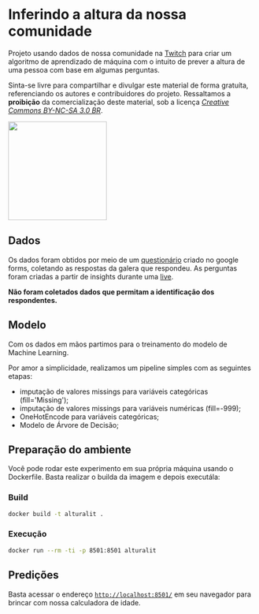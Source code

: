 # Inferindo a altura da nossa comunidade

Projeto usando dados de nossa comunidade na [Twitch](https://www.twitch.tv/teomewhy) para criar um algoritmo de aprendizado de máquina com o intuito de prever a altura de uma pessoa com base em algumas perguntas.

Sinta-se livre para compartilhar e divulgar este material de forma gratuíta, referenciando os autores e contribuidores do projeto. Ressaltamos a **proibição** da comercialização deste material, sob a licença [_Creative Commons BY-NC-SA 3.0 BR_](https://creativecommons.org/licenses/by-nc-sa/3.0/br/).

<img src="https://mirrors.creativecommons.org/presskit/buttons/88x31/png/by-nc-sa.png" alt="" width="200">

## Dados

Os dados foram obtidos por meio de um [questionário](https://forms.gle/tmQR2bKC7krdEBSL6) criado no google forms, coletando as respostas da galera que respondeu. As perguntas foram criadas a partir de insights durante uma [live](https://www.twitch.tv/teomewhy).

**Não foram coletados dados que permitam a identificação dos respondentes.**

## Modelo

Com os dados em mãos partimos para o treinamento do modelo de Machine Learning.

Por amor a simplicidade, realizamos um pipeline simples com as seguintes etapas:
* imputação de valores missings para variáveis categóricas (fill='Missing');
* imputação de valores missings para variáveis numéricas (fill=-999);
* OneHotEncode para variáveis categóricas;
* Modelo de Árvore de Decisão;

## Preparação do ambiente

Você pode rodar este experimento em sua própria máquina usando o Dockerfile. Basta realizar o builda da imagem e depois executála:

### Build

```bash
docker build -t alturalit .
```

### Execução

```bash
docker run --rm -ti -p 8501:8501 alturalit
```

## Predições

Basta acessar o endereço [`http://localhost:8501/`](http://localhost:8501/) em seu navegador para brincar com nossa calculadora de idade.